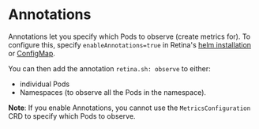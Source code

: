 # Annotations

Annotations let you specify which Pods to observe (create metrics for).
To configure this, specify `enableAnnotations=true` in Retina's [helm installation](../02-Installation/01-Setup.md) or [ConfigMap](../02-Installation/03-Config.md).

You can then add the annotation `retina.sh: observe` to either:

- individual Pods
- Namespaces (to observe all the Pods in the namespace).

**Note**: If you enable Annotations, you cannot use the `MetricsConfiguration` CRD to specify which Pods to observe.

